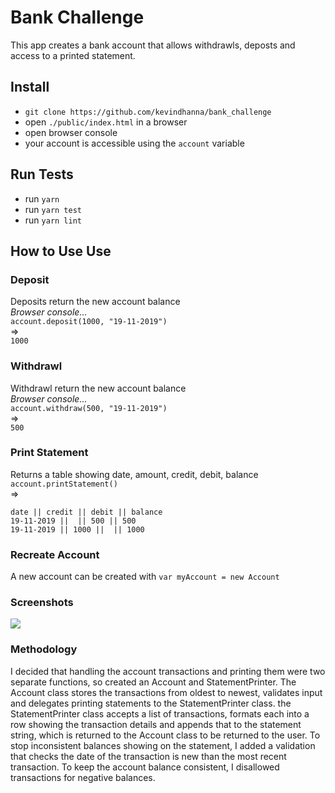# Bank Challenge

This app creates a bank account that allows withdrawls, deposts and access to a printed statement.

## Install

- `git clone https://github.com/kevindhanna/bank_challenge`
- open `./public/index.html` in a browser
- open browser console
- your account is accessible using the `account` variable

## Run Tests

- run `yarn`
- run `yarn test`
- run `yarn lint`

## How to Use Use

### Deposit
Deposits return the new account balance  
_Browser console..._  
`account.deposit(1000, "19-11-2019")`  
=>  
  `1000`

### Withdrawl
Withdrawl return the new account balance  
_Browser console..._  
`account.withdraw(500, "19-11-2019")`  
=>  
  `500`

### Print Statement
Returns a table showing date, amount, credit, debit, balance  
`account.printStatement()`  
=>  
  ```
  date || credit || debit || balance
  19-11-2019 ||  || 500 || 500
  19-11-2019 || 1000 ||  || 1000
  ```
### Recreate Account

A new account can be created with `var myAccount = new Account`

### Screenshots
![](https://i.imgur.com/WnJctaE.png)

### Methodology

I decided that handling the account transactions and printing them were two separate functions, so created an Account and StatementPrinter.
The Account class stores the transactions from oldest to newest, validates input and delegates printing statements to the StatementPrinter class.
the StatementPrinter class accepts a list of transactions, formats each into a row showing the transaction details and appends that to the statement string, which is returned to the Account class to be returned to the user.
To stop inconsistent balances showing on the statement, I added a validation that checks the date of the transaction is new than the most recent transaction.
To keep the account balance consistent, I disallowed transactions for negative balances.